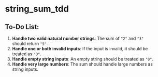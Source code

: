 # string_sum_tdd
## To-Do List:
1. **Handle two valid natural number strings**: The sum of `"2"` and `"3"` should return `"5"`.
2. **Handle one or both invalid inputs**: If the input is invalid, it should be treated as `"0"`.
3. **Handle empty string inputs**: An empty string should be treated as `"0"`.
4. **Handle very large numbers**: The sum should handle large numbers as string inputs.